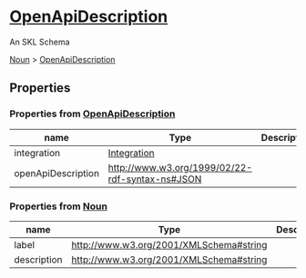 # [OpenApiDescription](../../core/open-api-description)

An SKL Schema



[Noun](../../core/noun) > [OpenApiDescription](../../core/open-api-description)

## Properties

### Properties from [OpenApiDescription](../../core/open-api-description)

| name | Type | Description |
| ---- | ---- | ----------- |
| integration | [Integration](../../core/integration) | |
| openApiDescription | http://www.w3.org/1999/02/22-rdf-syntax-ns#JSON | |

### Properties from [Noun](../../core/noun)

| name | Type | Description |
| ---- | ---- | ----------- |
| label | http://www.w3.org/2001/XMLSchema#string | |
| description | http://www.w3.org/2001/XMLSchema#string | |

